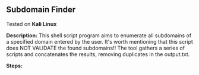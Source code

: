 ## Subdomain Finder

Tested on **Kali Linux**

**Description:** This shell script program aims to enumerate all subdomains of a specified domain entered by the user. It's worth mentioning that this script does NOT VALIDATE the found subdomains!! The tool gathers a series of scripts and concatenates the results, removing duplicates in the output.txt.

**Steps:**
